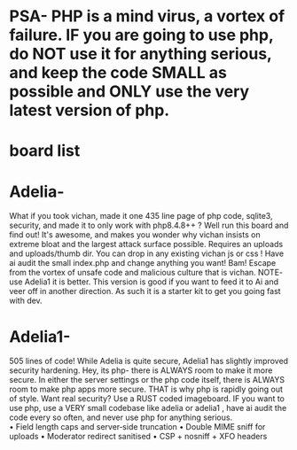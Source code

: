 # PSA- PHP is a mind virus, a vortex of failure. IF you are going to use php, do NOT use it for anything serious, and keep the code SMALL as possible and ONLY use the very latest version of php.


# board list

 # Adelia- 

What if you took vichan, made it one 435 line page of php code, sqlite3, security, and made it to only work with php8.4.8++ ? Well run this board and find out! It's awesome, and makes you wonder why vichan insists on extreme bloat and the largest attack surface possible. Requires an uploads and uploads/thumb dir.  You can drop in any  existing vichan js or css ! Have ai audit the small index.php and change anything you want! Bam! Escape from the vortex of unsafe code and malicious culture that is vichan. NOTE- use Adelia1 it is better. This version is good if you want to feed it to Ai and veer off in another direction. As such it is a starter kit to get you going fast with dev. 


# Adelia1- 

505 lines of code! While Adelia is quite secure, Adelia1 has slightly improved security hardening. Hey, its php- there is ALWAYS room to make it more secure. In either the server settings or the php code itself, there is ALWAYS room to make php apps more secure. THAT is why php is rapidly going out of style. Want real security? Use a RUST coded imageboard. IF you want to use php, use a VERY small codebase like adelia or adelia1 , have ai audit the code every so often, and never use php for anything serious.  
  • Field length caps and server‑side truncation
  • Double MIME sniff for uploads
  • Moderator redirect sanitised
  • CSP + nosniff + XFO headers
